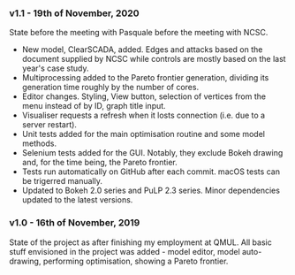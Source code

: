 ### v1.1 - 19th of November, 2020
State before the meeting with Pasquale before the meeting with NCSC.

* New model, ClearSCADA, added. Edges and attacks based on the document supplied by NCSC while controls are mostly based on the last year's case study.
* Multiprocessing added to the Pareto frontier generation, dividing its generation time roughly by the number of cores.
* Editor changes. Styling, View button, selection of vertices from the menu instead of by ID, graph title input.
* Visualiser requests a refresh when it losts connection (i.e. due to a server restart).
* Unit tests added for the main optimisation routine and some model methods.
* Selenium tests added for the GUI. Notably, they exclude Bokeh drawing and, for the time being, the Pareto frontier.
* Tests run automatically on GitHub after each commit. macOS tests can be trigerred manually.
* Updated to Bokeh 2.0 series and PuLP 2.3 series. Minor dependencies updated to the latest versions.

### v1.0 - 16th of November, 2019

State of the project as after finishing my employment at QMUL.
All basic stuff envisioned in the project was added - model editor,
model auto-drawing, performing optimisation, showing a Pareto frontier.
